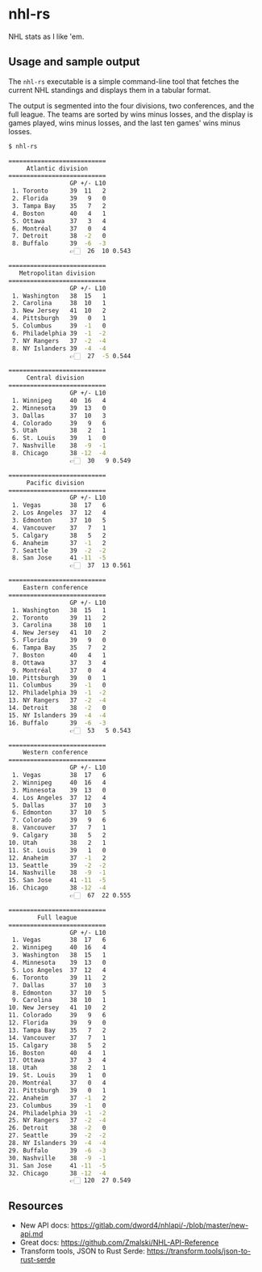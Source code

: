 # nhl-rs

NHL stats as I like 'em.

## Usage and sample output

The `nhl-rs` executable is a simple command-line tool that fetches the current NHL standings and displays them in a tabular format.

The output is segmented into the four divisions, two conferences, and the full league. The teams are sorted by wins minus losses, and the display is games played, wins minus losses, and the last ten games' wins minus losses.

```bash
$ nhl-rs

===========================
     Atlantic division
===========================
                 GP +/- L10
 1. Toronto      39  11   2
 2. Florida      39   9   0
 3. Tampa Bay    35   7   2
 4. Boston       40   4   1
 5. Ottawa       37   3   4
 6. Montréal     37   0   4
 7. Detroit      38  -2   0
 8. Buffalo      39  -6  -3
                 👉🏻  26  10 0.543

===========================
   Metropolitan division
===========================
                 GP +/- L10
 1. Washington   38  15   1
 2. Carolina     38  10   1
 3. New Jersey   41  10   2
 4. Pittsburgh   39   0   1
 5. Columbus     39  -1   0
 6. Philadelphia 39  -1  -2
 7. NY Rangers   37  -2  -4
 8. NY Islanders 39  -4  -4
                 👉🏻  27  -5 0.544

===========================
     Central division
===========================
                 GP +/- L10
 1. Winnipeg     40  16   4
 2. Minnesota    39  13   0
 3. Dallas       37  10   3
 4. Colorado     39   9   6
 5. Utah         38   2   1
 6. St. Louis    39   1   0
 7. Nashville    38  -9  -1
 8. Chicago      38 -12  -4
                 👉🏻  30   9 0.549

===========================
     Pacific division
===========================
                 GP +/- L10
 1. Vegas        38  17   6
 2. Los Angeles  37  12   4
 3. Edmonton     37  10   5
 4. Vancouver    37   7   1
 5. Calgary      38   5   2
 6. Anaheim      37  -1   2
 7. Seattle      39  -2  -2
 8. San Jose     41 -11  -5
                 👉🏻  37  13 0.561

===========================
    Eastern conference
===========================
                 GP +/- L10
 1. Washington   38  15   1
 2. Toronto      39  11   2
 3. Carolina     38  10   1
 4. New Jersey   41  10   2
 5. Florida      39   9   0
 6. Tampa Bay    35   7   2
 7. Boston       40   4   1
 8. Ottawa       37   3   4
 9. Montréal     37   0   4
10. Pittsburgh   39   0   1
11. Columbus     39  -1   0
12. Philadelphia 39  -1  -2
13. NY Rangers   37  -2  -4
14. Detroit      38  -2   0
15. NY Islanders 39  -4  -4
16. Buffalo      39  -6  -3
                 👉🏻  53   5 0.543

===========================
    Western conference
===========================
                 GP +/- L10
 1. Vegas        38  17   6
 2. Winnipeg     40  16   4
 3. Minnesota    39  13   0
 4. Los Angeles  37  12   4
 5. Dallas       37  10   3
 6. Edmonton     37  10   5
 7. Colorado     39   9   6
 8. Vancouver    37   7   1
 9. Calgary      38   5   2
10. Utah         38   2   1
11. St. Louis    39   1   0
12. Anaheim      37  -1   2
13. Seattle      39  -2  -2
14. Nashville    38  -9  -1
15. San Jose     41 -11  -5
16. Chicago      38 -12  -4
                 👉🏻  67  22 0.555

===========================
        Full league
===========================
                 GP +/- L10
 1. Vegas        38  17   6
 2. Winnipeg     40  16   4
 3. Washington   38  15   1
 4. Minnesota    39  13   0
 5. Los Angeles  37  12   4
 6. Toronto      39  11   2
 7. Dallas       37  10   3
 8. Edmonton     37  10   5
 9. Carolina     38  10   1
10. New Jersey   41  10   2
11. Colorado     39   9   6
12. Florida      39   9   0
13. Tampa Bay    35   7   2
14. Vancouver    37   7   1
15. Calgary      38   5   2
16. Boston       40   4   1
17. Ottawa       37   3   4
18. Utah         38   2   1
19. St. Louis    39   1   0
20. Montréal     37   0   4
21. Pittsburgh   39   0   1
22. Anaheim      37  -1   2
23. Columbus     39  -1   0
24. Philadelphia 39  -1  -2
25. NY Rangers   37  -2  -4
26. Detroit      38  -2   0
27. Seattle      39  -2  -2
28. NY Islanders 39  -4  -4
29. Buffalo      39  -6  -3
30. Nashville    38  -9  -1
31. San Jose     41 -11  -5
32. Chicago      38 -12  -4
                 👉🏻 120  27 0.549
```

## Resources

* New API docs: <https://gitlab.com/dword4/nhlapi/-/blob/master/new-api.md>
* Great docs: <https://github.com/Zmalski/NHL-API-Reference>
* Transform tools, JSON to Rust Serde: <https://transform.tools/json-to-rust-serde>
